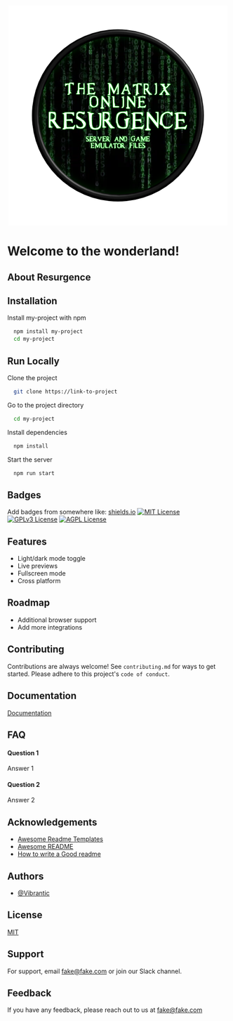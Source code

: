 <p align="center">
  <img src="https://github.com/Vibrantic/mxo-resurgence/blob/master/images/resurgence_banner.png" />
</p>

# Welcome to the wonderland!

## About Resurgence

## Installation
Install my-project with npm
```bash
  npm install my-project
  cd my-project
```


## Run Locally
Clone the project
```bash
  git clone https://link-to-project
```
Go to the project directory
```bash
  cd my-project
```
Install dependencies
```bash
  npm install
```
Start the server
```bash
  npm run start
```

## Badges
Add badges from somewhere like: [shields.io](https://shields.io/)
[![MIT License](https://img.shields.io/badge/License-MIT-green.svg)](https://choosealicense.com/licenses/mit/)
[![GPLv3 License](https://img.shields.io/badge/License-GPL%20v3-yellow.svg)](https://opensource.org/licenses/)
[![AGPL License](https://img.shields.io/badge/license-AGPL-blue.svg)](http://www.gnu.org/licenses/agpl-3.0)

## Features
- Light/dark mode toggle
- Live previews
- Fullscreen mode
- Cross platform

## Roadmap
- Additional browser support
- Add more integrations

## Contributing
Contributions are always welcome!
See `contributing.md` for ways to get started.
Please adhere to this project's `code of conduct`.

## Documentation
[Documentation](https://linktodocumentation)

## FAQ
#### Question 1
Answer 1
#### Question 2
Answer 2

## Acknowledgements
 - [Awesome Readme Templates](https://awesomeopensource.com/project/elangosundar/awesome-README-templates)
 - [Awesome README](https://github.com/matiassingers/awesome-readme)
 - [How to write a Good readme](https://bulldogjob.com/news/449-how-to-write-a-good-readme-for-your-github-project)

## Authors
- [@Vibrantic](https://www.github.com/vibrantic)

## License
[MIT](https://choosealicense.com/licenses/mit/)

## Support
For support, email fake@fake.com or join our Slack channel.

## Feedback
If you have any feedback, please reach out to us at fake@fake.com



